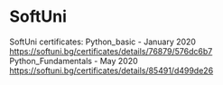 # SoftUni

SoftUni certificates: 
Python_basic - January 2020 https://softuni.bg/certificates/details/76879/576dc6b7
Python_Fundamentals - May 2020 https://softuni.bg/certificates/details/85491/d499de26
